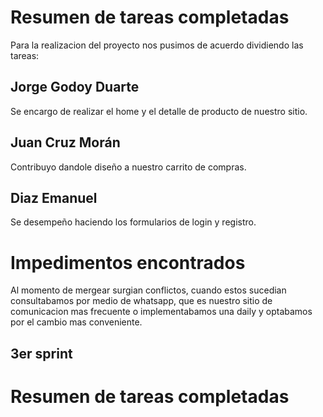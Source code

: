 # Resumen de tareas completadas

Para la realizacion del proyecto nos pusimos de acuerdo dividiendo las tareas: 

## Jorge Godoy Duarte

Se encargo de realizar el home y el detalle de producto de nuestro sitio.

## Juan Cruz Morán

Contribuyo dandole diseño a nuestro carrito de compras.

## Diaz Emanuel

Se desempeño haciendo los formularios de login y registro.

# Impedimentos encontrados

Al momento de mergear surgian conflictos, cuando estos sucedian consultabamos por medio de whatsapp, que es nuestro sitio de comunicacion mas frecuente o implementabamos una daily y optabamos por el cambio mas conveniente.




## 3er sprint 

# Resumen de tareas completadas


